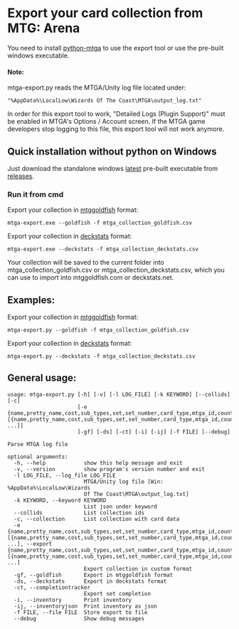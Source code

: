 # Export your card collection from MTG: Arena
You need to install [python-mtga](https://github.com/mtgatracker/python-mtga) to use the export tool or use the pre-built windows executable.

#### Note:
mtga-export.py reads the MTGA/Unity log file located under: 
    
    "%AppData%\LocalLow\Wizards Of The Coast\MTGA\output_log.txt"

In order for this export tool to work, "Detailed Logs (Plugin Support)" must be enabled in MTGA's Options / Account screen.
If the MTGA game developers stop logging to this file, this export tool will not work anymore.

## Quick installation without python on Windows
Just download the standalone windows [latest](https://github.com/kelesi/mtga-utils/releases/latest) pre-built executable from [releases](https://github.com/kelesi/mtga-utils/releases).

### Run it from cmd
Export your collection in [mtggoldfish](https://www.mtggoldfish.com/help/import_formats#mtggoldfish) format:

`mtga-export.exe --goldfish -f mtga_collection_goldfish.csv`

Export your collection in [deckstats](https://www.mtggoldfish.com/help/import_formats#deckstats) format:

`mtga-export.exe --deckstats -f mtga_collection_deckstats.csv`

Your collection will be saved to the current folder into mtga_collection_goldfish.csv or mtga_collection_deckstats.csv, which you can use to  import into mtggoldfish.com or deckstats.net.

## Examples:
Export your collection in [mtggoldfish](https://www.mtggoldfish.com/help/import_formats#mtggoldfish) format:

`mtga-export.py --goldfish -f mtga_collection_goldfish.csv`

Export your collection in [deckstats](https://www.mtggoldfish.com/help/import_formats#deckstats) format:

`mtga-export.py --deckstats -f mtga_collection_deckstats.csv`


## General usage:

```
usage: mtga-export.py [-h] [-v] [-l LOG_FILE] [-k KEYWORD] [--collids] [-c]
                      [-e {name,pretty_name,cost,sub_types,set,set_number,card_type,mtga_id,count} [{name,pretty_name,cost,sub_types,set,set_number,card_type,mtga_id,count} ...]]
                      [-gf] [-ds] [-ct] [-i] [-ij] [-f FILE] [--debug]

Parse MTGA log file

optional arguments:
  -h, --help            show this help message and exit
  -v, --version         show program's version number and exit
  -l LOG_FILE, --log_file LOG_FILE
                        MTGA/Unity log file [Win: %AppData%\LocalLow\Wizards
                        Of The Coast\MTGA\output_log.txt]
  -k KEYWORD, --keyword KEYWORD
                        List json under keyword
  --collids             List collection ids
  -c, --collection      List collection with card data
  -e {name,pretty_name,cost,sub_types,set,set_number,card_type,mtga_id,count} [{name,pretty_name,cost,sub_types,set,set_number,card_type,mtga_id,count} ...], --export {name,pretty_name,cost,sub_types,set,set_number,card_type,mtga_id,count} [{name,pretty_name,cost,sub_types,set,set_number,card_type,mtga_id,count} ...]
                        Export collection in custom format
  -gf, --goldfish       Export in mtggoldfish format
  -ds, --deckstats      Export in deckstats format
  -ct, --completiontracker
                        Export set completion
  -i, --inventory       Print inventory
  -ij, --inventoryjson  Print inventory as json
  -f FILE, --file FILE  Store export to file
  --debug               Show debug messages
```
